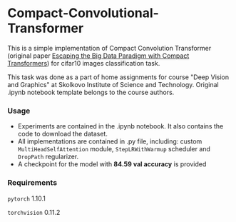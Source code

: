 # Compact-Convolutional-Transformer

This is a simple implementation of Compact Convolution Transformer (original paper [Escaping the Big Data Paradigm with Compact Transformers](https://arxiv.org/pdf/2104.05704.pdf)) for cifar10 images classification task. 

This task was done as a part of home assignments for course "Deep Vision and Graphics" at Skolkovo Institute of Science and Technology. Original .ipynb notebook template belongs to the course authors.


### **Usage**

- Experiments are contained in the .ipynb notebook. It also contains the code to download the dataset.
- All implementations are contained in .py file, including: custom ```MultiHeadSelfAttention``` module, ```StepLRWithWarmup``` scheduler and ```DropPath``` regularizer.
- A checkpoint for the model with **84.59 val accuracy** is provided

### Requirements
```pytorch``` 1.10.1

```torchvision``` 0.11.2
